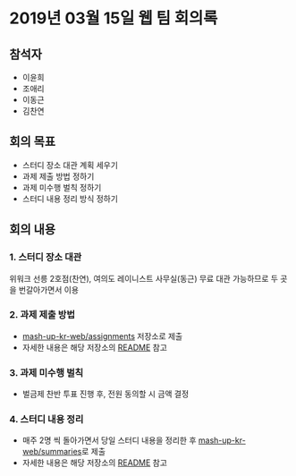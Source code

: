 # 2019년 03월 15일 웹 팀 회의록

## 참석자

- 이윤희
- 조애리
- 이동근
- 김찬연

## 회의 목표

- 스터디 장소 대관 계획 세우기
- 과제 제출 방법 정하기
- 과제 미수행 벌칙 정하기
- 스터디 내용 정리 방식 정하기

## 회의 내용

### 1. 스터디 장소 대관

위워크 선릉 2호점(찬연), 여의도 레이니스트 사무실(동근) 무료 대관 가능하므로 두 곳을 번갈아가면서 이용

### 2. 과제 제출 방법

- [mash-up-kr-web/assignments](https://github.com/mash-up-kr-web/assignments) 저장소로 제출
- 자세한 내용은 해당 저장소의 [README](https://github.com/mash-up-kr-web/assignments/blob/master/README.md) 참고

### 3. 과제 미수행 벌칙

- 벌금제 찬반 투표 진행 후, 전원 동의할 시 금액 결정

### 4. 스터디 내용 정리

- 매주 2명 씩 돌아가면서 당일 스터디 내용을 정리한 후 [mash-up-kr-web/summaries](https://github.com/mash-up-kr-web/summaries)로 제출
- 자세한 내용은 해당 저장소의 [README](https://github.com/mash-up-kr-web/summaries/blob/master/README.md) 참고
